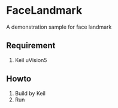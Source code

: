 # FaceLandmark
A demonstration sample for face landmark
## Requirement
1. Keil uVision5
## Howto
1. Build by Keil
2. Run


